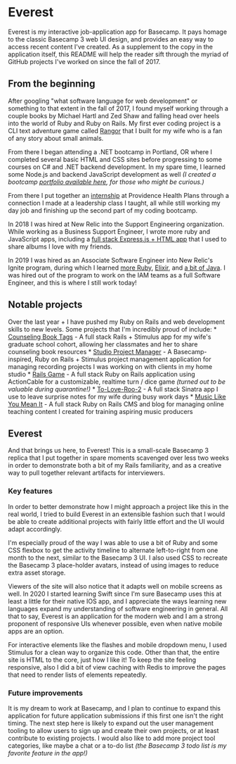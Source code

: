 # Everest
Everest is my interactive job-application app for Basecamp. It pays homage to the classic Basecamp 3 web UI design, and provides an easy way to access recent content I've created.  As a supplement to the copy in the application itself, this README will help the reader sift through the myriad of GitHub projects I've worked on since the fall of 2017.

## From the beginning
After googling "what software language for web development" or something to that extent in the fall of 2017, I found myself working through a couple books by Michael Hartl and Zed Shaw and falling head over heels into the world of Ruby and Ruby on Rails. My first ever coding project is a CLI text adventure game called [Rangor](https://github.com/jhunschejones/Rangor) that I built for my wife who is a fan of any story about small animals.

From there I began attending a .NET bootcamp in Portland, OR where I completed several basic HTML and CSS sites before progressing to some courses on C# and .NET backend development. In my spare time, I learned some Node.js and backend JavaScript development as well _(I created a bootcamp [portfolio available here](https://github.com/jhunschejones/The-Tech-Academy-Projects), for those who might be curious.)_

From there I put together an [internship](https://github.com/jhunschejones/Developer-Internship) at Providence Health Plans through a connection I made at a leadership class I taught, all while still working my day job and finishing up the second part of my coding bootcamp.

In 2018 I was hired at New Relic into the Support Engineering organization. While working as a Business Support Engineer, I wrote more ruby and JavaScript apps, including a [full stack Express.js + HTML app](https://github.com/jhunschejones/Album-Tags) that I used to share albums I love with my friends.

In 2019 I was hired as an Associate Software Engineer into New Relic's Ignite program, during which I learned [more Ruby](https://github.com/jhunschejones/Ruby-Projects), [Elixir](https://github.com/jhunschejones/Elixir-Projects), and [a bit of Java](https://github.com/jhunschejones/Java-Projects). I was hired out of the program to work on the IAM teams as a full Software Engineer, and this is where I still work today!

## Notable projects
Over the last year + I have pushed my Ruby on Rails and web development skills to new levels. Some projects that I'm incredibly proud of include:
	* [Counseling Book Tags](https://github.com/jhunschejones/Counseling-Book-Tags) - A full stack Rails + Stimulus app for my wife's graduate school cohort, allowing her classmates and her to share counseling book resources
	* [Studio Project Manager](https://github.com/jhunschejones/Studio-Project-Manager) - A Basecamp-inspired, Ruby on Rails + Stimulus project management application for managing recording projects I was working on with clients in my home studio
	* [Rails Game](https://github.com/jhunschejones/Rails-Game) -  A full stack Ruby on Rails application using ActionCable for a customizable, realtime turn / dice game *(turned out to be valuable during quarantine!)*
	* [To-Love-Roo-2](https://github.com/jhunschejones/To-Love-Roo-2) -  A full stack Sinatra app I use to leave surprise notes for my wife during busy work days
	* [Music Like You Mean It](https://github.com/jhunschejones/Music-Like-You-Mean-It) - A full stack Ruby on Rails CMS and blog for managing online teaching content I created for training aspiring music producers

## Everest
And that brings us here, to Everest! This is a small-scale Basecamp 3 replica that I put together in spare moments scavenged over less two weeks in order to demonstrate both a bit of my Rails familiarity, and as a creative way to pull together relevant artifacts for interviewers.

### Key features
In order to better demonstrate how I might approach a project like this in the real world, I tried to build Everest in an extensible fashion such that I would be able to create additional projects with fairly little effort and the UI would adapt accordingly.

I'm especially proud of the way I was able to use a bit of Ruby and some CSS flexbox to get the activity timeline to alternate left-to-right from one month to the next, similar to the Basecamp 3 UI. I also used CSS to recreate the Basecamp 3 place-holder avatars, instead of using images to reduce extra asset storage.

Viewers of the site will also notice that it adapts well on mobile screens as well. In 2020 I started learning Swift since I'm sure Basecamp uses this at least a little for their native IOS app, and I appreciate the ways learning new languages expand my understanding of software engineering in general. All that to say, Everest is an application for the modern web and I am a strong proponent of responsive UIs whenever possible, even when native mobile apps are an option.

For interactive elements like the flashes and mobile dropdown menu, I used Stimulus for a clean way to organize this code. Other than that, the entire site is HTML to the core, just how I like it! To keep the site feeling responsive, also I did a bit of view caching with Redis to improve the pages that need to render lists of elements repeatedly.

### Future improvements
It is my dream to work at Basecamp, and I plan to continue to expand this application for future application submissions if this first one isn't the right timing. The next step here is likely to expand out the user management tooling to allow users to sign up and create their own projects, or at least contribute to existing projects. I would also like to add more project tool categories, like maybe a chat or a to-do list _(the Basecamp 3 todo list is my favorite feature in the app!)_
